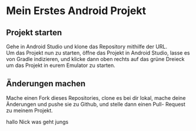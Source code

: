# Mein Erstes Android Projekt

## Projekt starten

Gehe in Android Studio und klone das Repository mithilfe der URL.  
Um das Projekt nun zu starten, öffne das Projekt in Android Studio, 
lasse es von Gradle indizieren, und klicke dann oben rechts auf 
das grüne Dreieck um das Projekt in eurem Emulator zu starten.

## Änderungen machen

Mache einen Fork dieses Repositories, clone es bei dir lokal, mache
deine Änderungen und pushe sie zu Github, und stelle dann einen Pull-
Request zu meinem Projekt.

hallo Nick
was geht jungs